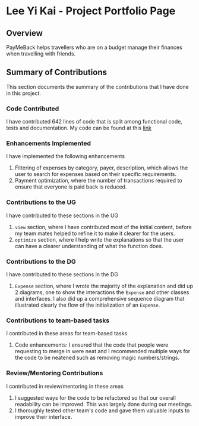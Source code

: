 # Lee Yi Kai - Project Portfolio Page

## Overview
PayMeBack helps travellers who are on a budget manage their finances when travelling with friends.

## Summary of Contributions
This section documents the summary of the contributions that I have done in this project.
### Code Contributed
I have contributed 642 lines of code that is split among functional code, tests and documentation. My code can be 
found at this [link](https://nus-cs2113-ay2122s1.github.io/tp-dashboard/?search=leeyikai)

### Enhancements Implemented
I have implemented the following enhancements

1. Filtering of expenses by category, payer, description, which allows the user to search for expenses based on their
   specific requirements.
2. Payment optimization, where the number of transactions required to ensure that everyone is paid back is reduced.
### Contributions to the UG
I have contributed to these sections in the UG

1. `view` section, where I have contributed most of the initial content, before my team mates helped to refine it to
    make it clearer for the users.
2. `optimize` section, where I help write the explanations so that the user can have a clearer understanding of what the
   function does.
### Contributions to the DG
I have contributed to these sections in the DG

1. `Expense` section, where I wrote the majority of the explanation and did up 2 diagrams, one to show the interactions
    the `Expense` and other classes and interfaces. I also did up a comprehensive sequence diagram that illustrated clearly the flow of the initialization of an `Expense`.

### Contributions to team-based tasks
I contributed in these areas for team-based tasks

1. Code enhancements: I ensured that the code that people were requesting to merge in were neat and I recommended multiple ways for the code to be neatened such as removing magic numbers/strings.

### Review/Mentoring Contributions
I contributed in review/mentoring in these areas

1. I suggested ways for the code to be refactored so that our overall readability can be improved. This was largely done during our meetings.
2. I thoroughly tested other team's code and gave them valuable inputs to improve their interface.

